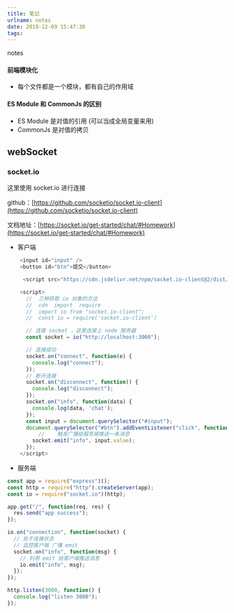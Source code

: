 ```yaml
---
title: 笔记
urlname: notes
date: 2019-12-09 15:47:38
tags:
---
```


notes

<!-- more -->


#### 前端模块化
- 每个文件都是一个模块，都有自己的作用域

#### ES Module 和 CommonJs 的区别
- ES Module 是对值的引用 (可以当成全局变量来用)
- CommonJs 是对值的拷贝

## webSocket

### socket.io

这里使用 socket.io 进行连接

github：[https://github.com/socketio/socket.io-client](https://github.com/socketio/socket.io-client)

文档地址：[https://socket.io/get-started/chat/#Homework](https://socket.io/get-started/chat/#Homework)

- 客户端

```js
    <input id="input" />
    <button id="btn">提交</button>

     <script src="https://cdn.jsdelivr.net/npm/socket.io-client@2/dist/socket.io.js"></script>

    <script>
      //  三种获取 io 对象的方法
      //  cdn  import  require
      //  import io from "socket.io-client";
      //  const io = require('socket.io-client')

      // 连接 socket ，这里连接上 node 服务器
      const socket = io("http://localhost:3000");

      // 连接成功
      socket.on("connect", function(e) {
        console.log("connect");
      });
      // 断开连接
      socket.on("disconnect", function() {
        console.log("disconnect");
      });
      socket.on("info", function(data) {
        console.log(data, 'chat');
      });
      const input = document.querySelector("#input");
      document.querySelector("#btn").addEventListener("click", function(e) {
          //    触发广播给服务端推送一条消息
        socket.emit("info", input.value);
      });
    </script>
```

- 服务端

```js
const app = require("express")();
const http = require("http").createServer(app);
const io = require("socket.io")(http);

app.get("/", function(req, res) {
  res.send("app success");
});

io.on("connection", function(socket) {
  // 处于连接状态
  // 监控客户端 广播 emit
  socket.on("info", function(msg) {
    // 利用 emit 给客户端推送消息
    io.emit("info", msg);
  });
});

http.listen(3000, function() {
  console.log("listen 3000");
});
```
